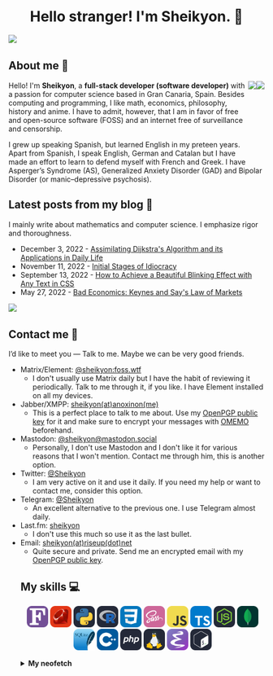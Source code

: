<div align="center">

# Hello stranger! I'm Sheikyon. 👋

</div>

[![](https://svg-banners.vercel.app/api?type=luminance&text1=Sheikyon&width=1000&height=200)](https://github.com/Akshay090/svg-banners)

## About me 📄

<!--- Sheikyon's GitHub stats --->

<img align="right" height="150em" src="https://github-readme-stats.vercel.app/api/top-langs?username=Sheikyon&show_icons=true&include_all_commits=true&count_private=true&theme=apprentice&hide_border=true&bg_color=0D1117&layout=compact"/>

<img align="right" height="150em" src="https://github-readme-streak-stats.herokuapp.com/?user=Sheikyon&theme=black-ice&hide_border=true&stroke=0000&background=0D1117&ring=e05397&fire=e05397&currStreakLabel=e05397"/>

<!--- Sheikyon's GitHub stats --->

Hello! I'm **Sheikyon**, a **full-stack developer (software developer)** with a passion for computer science based in Gran Canaria, Spain. Besides computing and programming, I like math, economics, philosophy, history and anime. I have to admit, however, that I am in favor of free and open-source software (FOSS) and an internet free of surveillance and censorship.

I grew up speaking Spanish, but learned English in my preteen years. Apart from Spanish, I speak English, German and Catalan but I have made an effort to learn to defend myself with French and Greek. I have Asperger’s Syndrome (AS), Generalized Anxiety Disorder (GAD) and Bipolar Disorder (or manic–depressive psychosis).

## Latest posts from my blog :pencil:

<!--- blog posts start --->

I mainly write about mathematics and computer science. I emphasize rigor and thoroughness.

  * December 3, 2022 - [Assimilating Dijkstra's Algorithm and its Applications in Daily Life](https://sheikyon.nl/posts/assimilating-dijkstra-algorithm-and-its-applications-in-daily-life/)
  * November 11, 2022 - [Initial Stages of Idiocracy](https://sheikyon.nl/posts/initial-stages-of-idiocracy/)
  * September 13, 2022 - [How to Achieve a Beautiful Blinking Effect with Any Text in CSS](https://sheikyon.nl/posts/how-to-achieve-a-beautiful-blinking-effect-with-equal-intervals-in-any-text/)
  * May 27, 2022 - [Bad Economics: Keynes and Say's Law of Markets](https://sheikyon.nl/posts/bad-economics-keynes-and-says-law-of-markets/)

<!--- blog posts start --->

<!-- GitHub Profile Views Counter -->
![](https://komarev.com/ghpvc/?username=sheikyon)

## Contact me 📮

I’d like to meet you ― Talk to me. Maybe we can be very good friends.

<ul>
<li>Matrix/Element: <a href="https://app.element.io/#/user/@sheikyon:foss.wtf">@sheikyon:foss.wtf</a>
<ul>
<li>I don't usually use Matrix daily but I have the habit of reviewing it periodically. Talk to me through it, if you like. I have Element installed on all my devices.</li>
</ul>

</li>
<li>Jabber/XMPP: <a href="mailto:sheikyon@anoxinon.me">sheikyon(at)anoxinon(me)</a>
<ul>
<li>This is a perfect place to talk to me about. Use my <a href="https://sheikyon.nl/pgp/xmpp-key.txt" target="_blank">OpenPGP public key</a> for it and make sure to encrypt your messages with <a href="https://en.wikipedia.org/wiki/OMEMO" target="_blank">OMEMO</a> beforehand.</li>
</ul>
</li>
  
<li>Mastodon: <a href="https://mastodon.social/@sheikyon">@sheikyon@mastodon.social</a>
<ul>
<li>Personally, I don't use Mastodon and I don't like it for various reasons that I won't mention. Contact me through him, this is another option.</li>
</ul>
 
</li>
<li>Twitter: <a href="https://twitter.com/Sheikyon">@Sheikyon</a>
<ul>
<li>I am very active on it and use it daily. If you need my help or want to contact me, consider this option.</li>
</ul>
 
</li>
<li>Telegram: <a href="https://t.me/Sheikyon">@Sheikyon</a>
<ul>
<li>An excellent alternative to the previous one. I use Telegram almost daily.</li>
</ul>
</li>
  
<li>Last.fm: <a href="https://last.fm/sheikyon">sheikyon</a>
<ul>
<li>I don't use this much so use it as the last bullet.</li>
</ul>
</li>
  
<li>Email: <a href="mailto:sheikyon@riseup.net">sheikyon(at)riseup(dot)net</a>
<ul>
<li>Quite secure and private. Send me an encrypted email with my <a href="https://sheikyon.nl/pgp/riseup-key.txt" target="_blank">OpenPGP public key</a>.</li>
</ul>
 
## My skills 💻

<p align="center">
  <img src='icons/Fortran.svg' height='42px'/>
  <img src='icons/Ruby.svg' height='42px'/>
  <img src='icons/Python-Dark.svg' height='42px'/>
  <img src='icons/R-Dark.svg' height='42px'/>
  <img src='icons/CSS.svg' height='42px'/>
  <img src='icons/Sass.svg' height='42px'/>
  <img src='icons/JavaScript.svg' height='42px'/>
  <img src='icons/TypeScript.svg' height='42px'/>
  <img src='icons/NodeJS-Dark.svg' height='42px'/>
  <img src='icons/MongoDB.svg' height='42px'/>
  <img src='icons/SQLite.svg' height='42px'/>
  <img src='icons/CPP.svg' height='42px'/>
  <img src='icons/PHP-Dark.svg' height='42px'>
  <img src='icons/Linux-Dark.svg' height='42px'>
  <img src='icons/Emacs.svg' height='42px'>
  <img src='icons/Bash-Dark.svg' height='42px'>
</p>

<details>
<summary><b>My neofetch</b></summary>

![My neofetch](my-neofetch.png)

Nobody asked me, but here you can see my neofetch.
</details>
